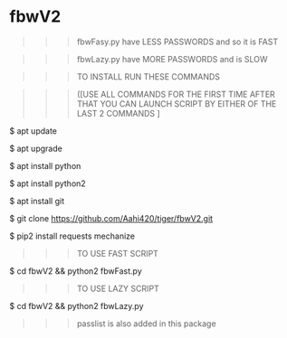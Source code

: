 # fbwV2

>>>fbwFasy.py have LESS PASSWORDS and so it is FAST


>>>fbwLazy.py have MORE PASSWORDS and is SLOW 


>>>TO INSTALL RUN THESE  COMMANDS 


>>>([USE ALL COMMANDS FOR THE FIRST TIME AFTER THAT YOU CAN LAUNCH SCRIPT BY EITHER OF THE LAST 2 COMMANDS ]




$ apt update

$ apt upgrade

$ apt install python

$ apt install python2

$ apt install git

$ git clone https://github.com/Aahi420/tiger/fbwV2.git

$ pip2 install requests mechanize



>>>TO USE FAST SCRIPT


$ cd fbwV2 && python2 fbwFast.py





>>>TO USE LAZY SCRIPT


$ cd fbwV2 && python2 fbwLazy.py



>>>passlist is also added in this package 
